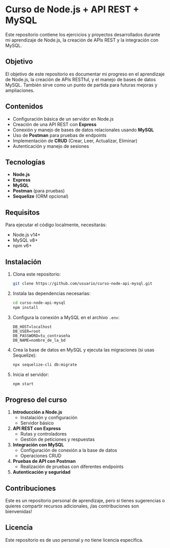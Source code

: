 # Curso de Node.js + API REST + MySQL

Este repositorio contiene los ejercicios y proyectos desarrollados durante mi aprendizaje de Node.js, la creación de APIs REST y la integración con MySQL.

## Objetivo

El objetivo de este repositorio es documentar mi progreso en el aprendizaje de Node.js, la creación de APIs RESTful, y el manejo de bases de datos MySQL. También sirve como un punto de partida para futuras mejoras y ampliaciones.

## Contenidos

- Configuración básica de un servidor en Node.js
- Creación de una API REST con **Express**
- Conexión y manejo de bases de datos relacionales usando **MySQL**
- Uso de **Postman** para pruebas de endpoints
- Implementación de **CRUD** (Crear, Leer, Actualizar, Eliminar)
- Autenticación y manejo de sesiones

## Tecnologías

- **Node.js**
- **Express**
- **MySQL**
- **Postman** (para pruebas)
- **Sequelize** (ORM opcional)

## Requisitos

Para ejecutar el código localmente, necesitarás:

- Node.js v14+
- MySQL v8+
- npm v6+

## Instalación

1. Clona este repositorio:
    ```bash
    git clone https://github.com/usuario/curso-node-api-mysql.git
    ```

2. Instala las dependencias necesarias:
    ```bash
    cd curso-node-api-mysql
    npm install
    ```

3. Configura la conexión a MySQL en el archivo `.env`:
    ```env
    DB_HOST=localhost
    DB_USER=root
    DB_PASSWORD=tu_contraseña
    DB_NAME=nombre_de_la_bd
    ```

4. Crea la base de datos en MySQL y ejecuta las migraciones (si usas Sequelize):
    ```bash
    npx sequelize-cli db:migrate
    ```

5. Inicia el servidor:
    ```bash
    npm start
    ```

## Progreso del curso

1. **Introducción a Node.js**
    - Instalación y configuración
    - Servidor básico
2. **API REST con Express**
    - Rutas y controladores
    - Gestión de peticiones y respuestas
3. **Integración con MySQL**
    - Configuración de conexión a la base de datos
    - Operaciones CRUD
4. **Pruebas de API con Postman**
    - Realización de pruebas con diferentes endpoints
5. **Autenticación y seguridad**

## Contribuciones

Este es un repositorio personal de aprendizaje, pero si tienes sugerencias o quieres compartir recursos adicionales, ¡las contribuciones son bienvenidas!

## Licencia

Este repositorio es de uso personal y no tiene licencia específica.

